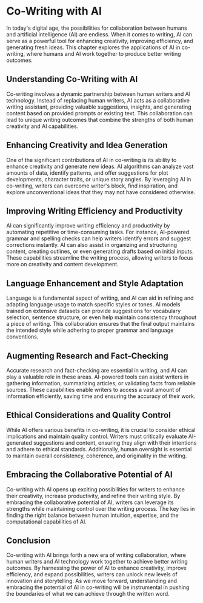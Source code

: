 # Co-Writing with AI

In today's digital age, the possibilities for collaboration between humans and artificial intelligence (AI) are endless. When it comes to writing, AI can serve as a powerful tool for enhancing creativity, improving efficiency, and generating fresh ideas. This chapter explores the applications of AI in co-writing, where humans and AI work together to produce better writing outcomes.

## Understanding Co-Writing with AI

Co-writing involves a dynamic partnership between human writers and AI technology. Instead of replacing human writers, AI acts as a collaborative writing assistant, providing valuable suggestions, insights, and generating content based on provided prompts or existing text. This collaboration can lead to unique writing outcomes that combine the strengths of both human creativity and AI capabilities.

## Enhancing Creativity and Idea Generation

One of the significant contributions of AI in co-writing is its ability to enhance creativity and generate new ideas. AI algorithms can analyze vast amounts of data, identify patterns, and offer suggestions for plot developments, character traits, or unique story angles. By leveraging AI in co-writing, writers can overcome writer's block, find inspiration, and explore unconventional ideas that they may not have considered otherwise.

## Improving Writing Efficiency and Productivity

AI can significantly improve writing efficiency and productivity by automating repetitive or time-consuming tasks. For instance, AI-powered grammar and spelling checks can help writers identify errors and suggest corrections instantly. AI can also assist in organizing and structuring content, creating outlines, or even generating drafts based on initial inputs. These capabilities streamline the writing process, allowing writers to focus more on creativity and content development.

## Language Enhancement and Style Adaptation

Language is a fundamental aspect of writing, and AI can aid in refining and adapting language usage to match specific styles or tones. AI models trained on extensive datasets can provide suggestions for vocabulary selection, sentence structure, or even help maintain consistency throughout a piece of writing. This collaboration ensures that the final output maintains the intended style while adhering to proper grammar and language conventions.

## Augmenting Research and Fact-Checking

Accurate research and fact-checking are essential in writing, and AI can play a valuable role in these areas. AI-powered tools can assist writers in gathering information, summarizing articles, or validating facts from reliable sources. These capabilities enable writers to access a vast amount of information efficiently, saving time and ensuring the accuracy of their work.

## Ethical Considerations and Quality Control

While AI offers various benefits in co-writing, it is crucial to consider ethical implications and maintain quality control. Writers must critically evaluate AI-generated suggestions and content, ensuring they align with their intentions and adhere to ethical standards. Additionally, human oversight is essential to maintain overall consistency, coherence, and originality in the writing.

## Embracing the Collaborative Potential of AI

Co-writing with AI opens up exciting possibilities for writers to enhance their creativity, increase productivity, and refine their writing style. By embracing the collaborative potential of AI, writers can leverage its strengths while maintaining control over the writing process. The key lies in finding the right balance between human intuition, expertise, and the computational capabilities of AI.

## Conclusion

Co-writing with AI brings forth a new era of writing collaboration, where human writers and AI technology work together to achieve better writing outcomes. By harnessing the power of AI to enhance creativity, improve efficiency, and expand possibilities, writers can unlock new levels of innovation and storytelling. As we move forward, understanding and embracing the potential of AI in co-writing will be instrumental in pushing the boundaries of what we can achieve through the written word.
